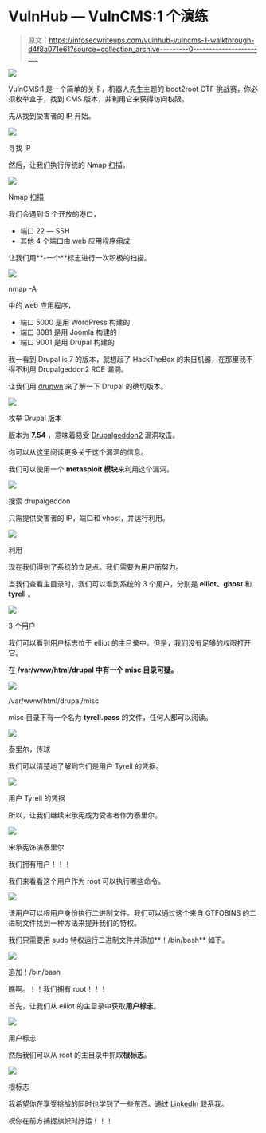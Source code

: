 # VulnHub — VulnCMS:1 个演练

> 原文：<https://infosecwriteups.com/vulnhub-vulncms-1-walkthrough-d4f8a071e61?source=collection_archive---------0----------------------->

![](img/d0049742490121197fc9a1405a72bad1.png)

VulnCMS:1 是一个简单的关卡，机器人先生主题的 boot2root CTF 挑战赛，你必须枚举盒子，找到 CMS 版本，并利用它来获得访问权限。

先从找到受害者的 IP 开始。

![](img/53f998aaf0b21af5c04646257646f0b8.png)

寻找 IP

然后，让我们执行传统的 Nmap 扫描。

![](img/833f5de7a540c49f2275b7ccaa2eb333.png)

Nmap 扫描

我们会遇到 5 个开放的港口，

*   端口 22 — SSH
*   其他 4 个端口由 web 应用程序组成

让我们用**-一个**标志进行一次积极的扫描。

![](img/66f7cb9b71203c771421023aad332806.png)

nmap -A

中的 web 应用程序，

*   端口 5000 是用 WordPress 构建的
*   端口 8081 是用 Joomla 构建的
*   端口 9001 是用 Drupal 构建的

我一看到 Drupal is 7 的版本，就想起了 HackTheBox 的末日机器，在那里我不得不利用 Drupalgeddon2 RCE 漏洞。

让我们用 [drupwn](https://github.com/immunIT/drupwn) 来了解一下 Drupal 的确切版本。

![](img/8a8183f3a1606c96cf394a9e8e18cedd.png)

枚举 Drupal 版本

版本为 **7.54** ，意味着易受 [Drupalgeddon2](https://www.exploit-db.com/exploits/44449) 漏洞攻击。

你可以从[这里](https://www.rapid7.com/blog/post/2018/04/27/drupalgeddon-vulnerability-what-is-it-are-you-impacted/)阅读更多关于这个漏洞的信息。

我们可以使用一个 **metasploit 模块**来利用这个漏洞。

![](img/803ae6d1e52925c59e23837befeb0b9b.png)

搜索 drupalgeddon

只需提供受害者的 IP，端口和 vhost，并运行利用。

![](img/dd248d1165f92dbfb6a1bcbb9646f17f.png)

利用

现在我们得到了系统的立足点。我们需要为用户而努力。

当我们查看主目录时，我们可以看到系统的 3 个用户，分别是 **elliot、ghost** 和 **tyrell** 。

![](img/f12dfc90107fd86c3e96c0db15f6012d.png)

3 个用户

我们可以看到用户标志位于 elliot 的主目录中。但是，我们没有足够的权限打开它。

在 **/var/www/html/drupal 中有一个 **misc** 目录可疑。**

![](img/ac58dfd3971206add633614d29be1421.png)

/var/www/html/drupal/misc

misc 目录下有一个名为 **tyrell.pass** 的文件，任何人都可以阅读。

![](img/1152b27666517a97546bad4311c50fea.png)

泰里尔，传球

我们可以清楚地了解到它们是用户 Tyrell 的凭据。

![](img/b7e3a17c84050ad7bda958ba38b0e385.png)

用户 Tyrell 的凭据

所以，让我们继续宋承宪成为受害者作为泰里尔。

![](img/b5b70918a81df60fe187955a2b1f90c6.png)

宋承宪饰演泰里尔

我们拥有用户！！！

我们来看看这个用户作为 root 可以执行哪些命令。

![](img/6972a3f9c5b30d6976e94aef884fc818.png)

该用户可以根用户身份执行二进制文件。我们可以通过这个来自 GTFOBINS 的二进制文件找到一种方法来提升我们的特权。

我们只需要用 sudo 特权运行二进制文件并添加**！/bin/bash** 如下。

![](img/fb625e574e0df8df1126b33afaeed34f.png)

追加！/bin/bash

瞧啊。！！我们拥有 root！！！

首先，让我们从 elliot 的主目录中获取**用户标志**。

![](img/6642c5b1cbba5796782b03402be661cb.png)

用户标志

然后我们可以从 root 的主目录中抓取**根标志**。

![](img/bc5f0c3229753066dddc9c64c61a1d33.png)

根标志

我希望你在享受挑战的同时也学到了一些东西。通过 [LinkedIn](https://www.linkedin.com/in/ravishanka-silva-a632351a0/) 联系我。

祝你在前方捕捉旗帜时好运！！！